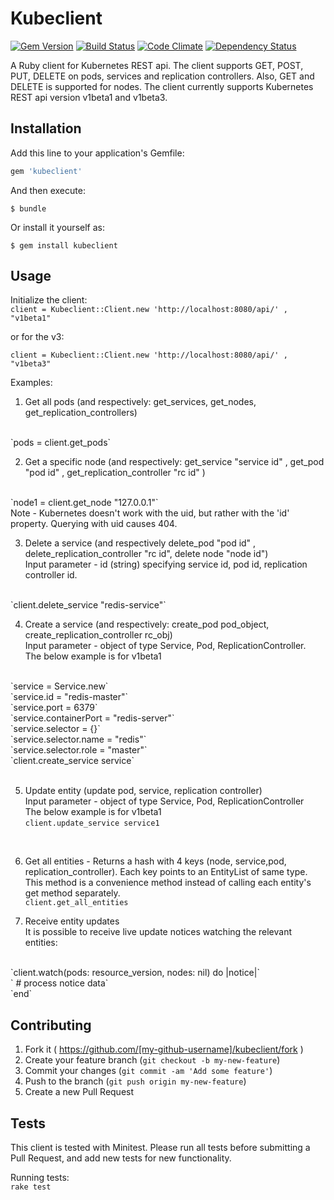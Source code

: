 # Kubeclient

[![Gem Version](https://badge.fury.io/rb/kubeclient.svg)](http://badge.fury.io/rb/kubeclient)
[![Build Status](https://travis-ci.org/abonas/kubeclient.svg)](https://travis-ci.org/abonas/kubeclient)
[![Code Climate](http://img.shields.io/codeclimate/github/abonas/kubeclient.svg)](https://codeclimate.com/github/abonas/kubeclient)
[![Dependency Status](https://gemnasium.com/abonas/kubeclient.svg)](https://gemnasium.com/abonas/kubeclient)

A Ruby client for Kubernetes REST api.
The client supports GET, POST, PUT, DELETE on pods, services and replication controllers.
Also, GET and DELETE is supported for nodes.
The client currently supports Kubernetes REST api version v1beta1 and v1beta3.

## Installation

Add this line to your application's Gemfile:

```ruby
gem 'kubeclient'
```

And then execute:

    $ bundle

Or install it yourself as:

    $ gem install kubeclient

## Usage

Initialize the client: <br>
`client = Kubeclient::Client.new 'http://localhost:8080/api/' , "v1beta1"`

or for the v3:

`client = Kubeclient::Client.new 'http://localhost:8080/api/' , "v1beta3"`

Examples:

1. Get all pods (and respectively: get_services, get_nodes, get_replication_controllers)
<br>
`pods = client.get_pods`
<br>

2. Get a specific node (and respectively: get_service "service id" , get_pod "pod id" , get_replication_controller "rc id" )
<br>
`node1 = client.get_node "127.0.0.1"`
<br>
Note - Kubernetes doesn't work with the uid, but rather with the 'id' property.
Querying with uid causes 404.

3. Delete a service (and respectively delete_pod "pod id" , delete_replication_controller "rc id", delete node "node id") <br>
Input parameter - id (string) specifying service id, pod id, replication controller id.
<br>
`client.delete_service "redis-service"`
<br>

4. Create a service (and respectively: create_pod pod_object, create_replication_controller rc_obj) <br>
Input parameter - object of type Service, Pod, ReplicationController. <br>
The below example is for v1beta1
<br>
`service = Service.new` <br>
`service.id = "redis-master"`<br>
`service.port = 6379`<br>
`service.containerPort  = "redis-server"`<br>
`service.selector = {}`<br>
`service.selector.name = "redis"`<br>
`service.selector.role = "master"`<br>
`client.create_service service`<br>
<br>

5. Update entity (update pod, service, replication controller) <br>
Input parameter - object of type Service, Pod, ReplicationController <br>
The below example is for v1beta1 <br>
`client.update_service service1`
<br>

6. Get all entities - Returns a hash with 4 keys (node, service,pod, replication_controller). Each key points to an EntityList of same type. This method
 is a convenience method instead of calling each entity's get method separately. <br>
`client.get_all_entities`

7. Receive entity updates <br>
It is possible to receive live update notices watching the relevant entities:
<br>
`client.watch(pods: resource_version, nodes: nil) do |notice|` <br>
`  # process notice data` <br>
`end` <br>

## Contributing

1. Fork it ( https://github.com/[my-github-username]/kubeclient/fork )
2. Create your feature branch (`git checkout -b my-new-feature`)
3. Commit your changes (`git commit -am 'Add some feature'`)
4. Push to the branch (`git push origin my-new-feature`)
5. Create a new Pull Request

## Tests

This client is tested with Minitest.
Please run all tests before submitting a Pull Request, and add new tests for new functionality.

Running tests: <br>
`rake test`
